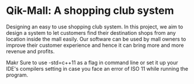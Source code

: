 # Qik-Mall: A shopping club system

Designing an easy to use shopping club system. In this project, we aim to design a system to let customers find their destination shops from any location inside the
mall easily. Our software can be used by mall owners to improve their customer experience
and hence it can bring more and more revenue and profits.

Makr Sure to use -std=c++11 as a flag in command line or set it up your IDE's compilers setting in case you face an error of ISO 11 while running the program.
